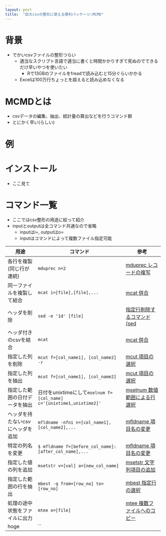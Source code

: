 ```yaml
---
layout: post
title:  "巨大csvの整形に使える便利パッケージ:MCMD"
---
```


# 背景
* でかいcsvファイルの整形つらい
    * 適当なスクリプト言語で適当に書くと時間かかりすぎて死ぬのでできるだけ早いやつを使いたい
        * Rで13GBのファイルをfreadで読み込むと15分ぐらいかかる
    * Excelは100万行ちょっとを超えると読み込めなくなる

# MCMDとは
* csvデータの編集、抽出、統計量の算出などを行うコマンド群
* とにかく早い(らしい)

# 例

# インストール
* ここ見て

# コマンド一覧
* ここではcsv整形の用途に絞って紹介
* inputとoutputは全コマンド共通なので省略
    * inputはi=, outputはo=
    * inputはコマンドによって複数ファイル指定可能

用途 | コマンド | 参考
---- | ------- | ---
各行を複製(同じ行が連続) | `mduprec n=2` | [mduprec レコードの複写](http://www.nysol.sakura.ne.jp/mcmd2/jp/sect-mduprec.html)
同一ファイルを複製して結合 | `mcat i=[file],[file],...` | [mcat 併合](http://www.nysol.sakura.ne.jp/mcmd2/jp/sect-mcat.html)
ヘッダを削除 | `sed -e '1d' [file]` | [指定行削除するコマンド(sed](http://takuya-1st.hatenablog.jp/entry/2014/08/07/012422)
ヘッダ付きのcsvを結合 | `mcat` | [mcat 併合](http://www.nysol.sakura.ne.jp/mcmd2/jp/sect-mcat.html)
指定した列を削除 | `mcut f=[col_name1], [col_name2] -r` | [mcut 項目の選択](http://www.nysol.sakura.ne.jp/mcmd2/jp/sect-mcut.html)
指定した列を抽出 | `mcut f=[col_name1], [col_name2]` | [mcut 項目の選択](http://www.nysol.sakura.ne.jp/mcmd2/jp/sect-mcut.html)
指定した範囲の日付データを抽出 | 日付をunixtimeにして`mselnum f=[col_name] c='[unixtime1,unixtime2]'` | [mselnum 数値範囲による行選択](http://www.nysol.sakura.ne.jp/mcmd2/jp/sect-mselnum.html)
ヘッダを持たないcsvにヘッダを追加 | `mfldname -nfni n=[col_name1],[col_name2],...` | [mfldname 項目名の変更](http://www.nysol.sakura.ne.jp/mcmd2/jp/sect-mfldname.html)
特定の列名を変更 | `$ mfldname f=[before_col_name]:[after_col_name],...` | [mfldname 項目名の変更](http://www.nysol.sakura.ne.jp/mcmd2/jp/sect-mfldname.html)
指定した値の列を追加 | `msetstr v=[val] a=[new_col_name]` | [msetstr 文字列項目の追加](http://www.nysol.sakura.ne.jp/mcmd/jp/sect-msetstr.html)
指定した範囲の行を抽出 | `mbest -q from=[row_no] to=[row_no] ` | [mbest 指定行の選択](http://www.nysol.sakura.ne.jp/mcmd2/jp/sect-mbest.html)
処理の途中状態をファイルに出力 | `mtee o=[file]` | [mtee 複数ファイルへのコピー](http://www.nysol.sakura.ne.jp/mcmd2/jp/sect-mtee.html)
hoge | `` | []()